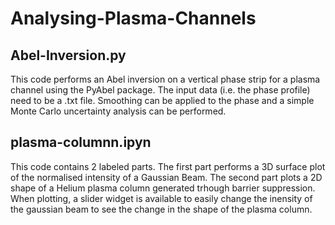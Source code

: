 # Analysing-Plasma-Channels

## Abel-Inversion.py

This code performs an Abel inversion on a vertical phase strip for a plasma channel using the PyAbel package. The input data (i.e. the phase profile) need to be a .txt file. Smoothing can be applied to the phase and a simple Monte Carlo uncertainty analysis can be performed.

## plasma-columnn.ipyn 

This code contains 2 labeled parts. The first part performs a 3D surface plot of the normalised intensity of a Gaussian Beam.
The second part plots a 2D shape of a Helium plasma column generated trhough barrier suppression. When plotting, a slider widget is available to easily change the inensity of the gaussian beam to see the change in the shape of the plasma column.
